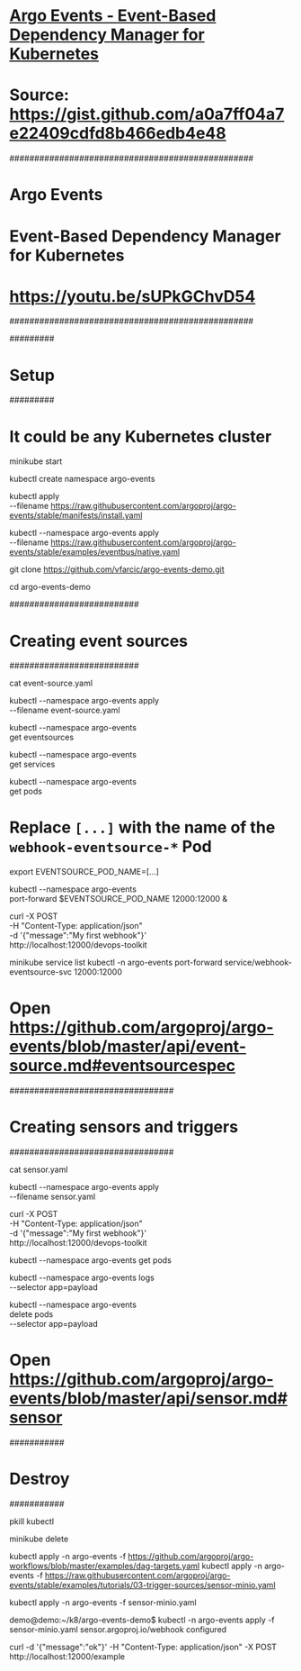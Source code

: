 # [Argo Events - Event-Based Dependency Manager for Kubernetes](https://youtu.be/sUPkGChvD54)


# Source: https://gist.github.com/a0a7ff04a7e22409cdfd8b466edb4e48

#################################################
# Argo Events                                   #
# Event-Based Dependency Manager for Kubernetes #
# https://youtu.be/sUPkGChvD54                  #
#################################################

#########
# Setup #
#########

# It could be any Kubernetes cluster
minikube start

kubectl create namespace argo-events

kubectl apply \
    --filename https://raw.githubusercontent.com/argoproj/argo-events/stable/manifests/install.yaml

kubectl --namespace argo-events apply \
    --filename https://raw.githubusercontent.com/argoproj/argo-events/stable/examples/eventbus/native.yaml

git clone https://github.com/vfarcic/argo-events-demo.git

cd argo-events-demo

##########################
# Creating event sources #
##########################

cat event-source.yaml

kubectl --namespace argo-events apply \
    --filename event-source.yaml

kubectl --namespace argo-events \
    get eventsources

kubectl --namespace argo-events \
    get services

kubectl --namespace argo-events \
    get pods

# Replace `[...]` with the name of the `webhook-eventsource-*` Pod
export EVENTSOURCE_POD_NAME=[...]

kubectl --namespace argo-events \
    port-forward $EVENTSOURCE_POD_NAME 12000:12000 &


curl -X POST \
    -H "Content-Type: application/json" \
    -d '{"message":"My first webhook"}' \
    http://localhost:12000/devops-toolkit

 minikube  service list
 kubectl -n argo-events port-forward service/webhook-eventsource-svc 12000:12000   

# Open https://github.com/argoproj/argo-events/blob/master/api/event-source.md#eventsourcespec

#################################
# Creating sensors and triggers #
#################################

cat sensor.yaml

kubectl --namespace argo-events apply \
    --filename sensor.yaml

curl -X POST \
    -H "Content-Type: application/json" \
    -d '{"message":"My first webhook"}' \
    http://localhost:12000/devops-toolkit

kubectl --namespace argo-events get pods

kubectl --namespace argo-events logs \
    --selector app=payload

kubectl --namespace argo-events \
    delete pods \
    --selector app=payload

# Open https://github.com/argoproj/argo-events/blob/master/api/sensor.md#sensor

###########
# Destroy #
###########

pkill kubectl

minikube delete


kubectl apply -n argo-events -f https://github.com/argoproj/argo-workflows/blob/master/examples/dag-targets.yaml
kubectl apply -n argo-events -f https://raw.githubusercontent.com/argoproj/argo-events/stable/examples/tutorials/03-trigger-sources/sensor-minio.yaml

kubectl apply -n argo-events -f sensor-minio.yaml

demo@demo:~/k8/argo-events-demo$ kubectl -n argo-events apply -f sensor-minio.yaml
sensor.argoproj.io/webhook configured

curl -d '{"message":"ok"}' -H "Content-Type: application/json" -X POST http://localhost:12000/example